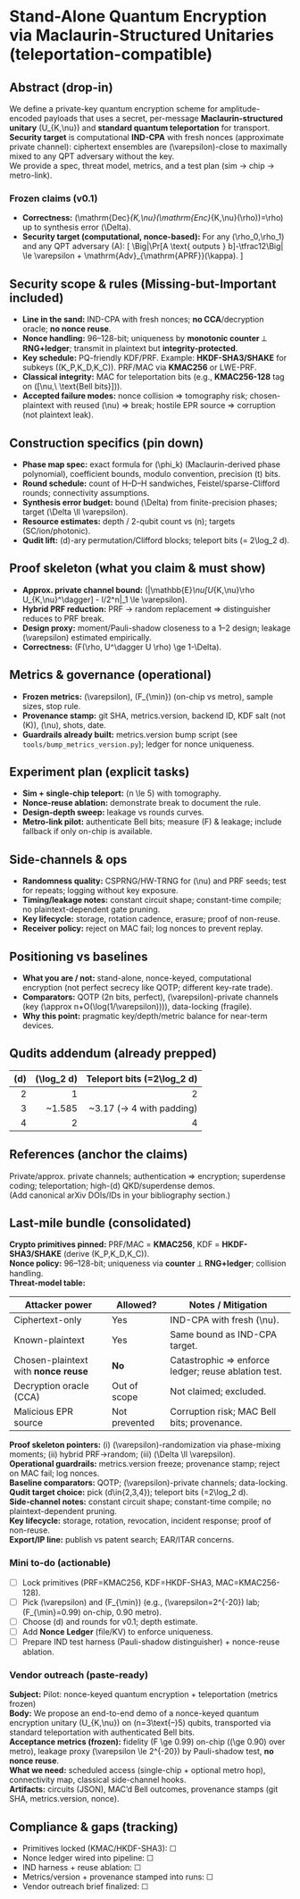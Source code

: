 <!-- BEGIN: ABSTRACT_FROZEN -->

# Stand-Alone Quantum Encryption via Maclaurin-Structured Unitaries (teleportation-compatible)

## Abstract (drop-in)

We define a private-key quantum encryption scheme for amplitude-encoded payloads that uses a secret, per-message **Maclaurin-structured unitary** \(U_{K,\nu}\) and **standard quantum teleportation** for transport.  
**Security target** is computational **IND-CPA** with fresh nonces (approximate private channel): ciphertext ensembles are \(\varepsilon\)-close to maximally mixed to any QPT adversary without the key.  
We provide a spec, threat model, metrics, and a test plan (sim → chip → metro-link).

### Frozen claims (v0.1)

- **Correctness:** \(\mathrm{Dec}_{K,\nu}(\mathrm{Enc}_{K,\nu}(\rho))=\rho\) up to synthesis error \(\Delta\).
- **Security target (computational, nonce-based):** For any \(\rho_0,\rho_1\) and any QPT adversary \(A\):
  \[
  \Big|\Pr[A \text{ outputs } b]-\tfrac12\Big| \le \varepsilon + \mathrm{Adv}_{\mathrm{APRF}}(\kappa).
  \]
<!-- END: ABSTRACT_FROZEN -->

<!-- BEGIN: SECURITY_SCOPE -->

## Security scope & rules (Missing-but-Important included)

- **Line in the sand:** IND-CPA with fresh nonces; **no CCA**/decryption oracle; **no nonce reuse**.
- **Nonce handling:** 96–128-bit; uniqueness by **monotonic counter** ⟂ **RNG+ledger**; transmit in plaintext but **integrity-protected**.
- **Key schedule:** PQ-friendly KDF/PRF. Example: **HKDF-SHA3/SHAKE** for subkeys \((K_P,K_D,K_C)\). PRF/MAC via **KMAC256** or LWE-PRF.
- **Classical integrity:** MAC for teleportation bits (e.g., **KMAC256-128** tag on \([\nu,\ \text{Bell bits}]\)).
- **Accepted failure modes:** nonce collision ⇒ tomography risk; chosen-plaintext with reused \(\nu\) ⇒ break; hostile EPR source ⇒ corruption (not plaintext leak).
<!-- END: SECURITY_SCOPE -->

<!-- BEGIN: CONSTRUCTION_SPEC -->

## Construction specifics (pin down)

- **Phase map spec:** exact formula for \(\phi_k\) (Maclaurin-derived phase polynomial), coefficient bounds, modulo convention, precision \(t\) bits.
- **Round schedule:** count of H–D–H sandwiches, Feistel/sparse-Clifford rounds; connectivity assumptions.
- **Synthesis error budget:** bound \(\Delta\) from finite-precision phases; target \(\Delta \ll \varepsilon\).
- **Resource estimates:** depth / 2-qubit count vs \(n\); targets (SC/ion/photonic).
- **Qudit lift:** \(d\)-ary permutation/Clifford blocks; teleport bits \(= 2\log_2 d\).
<!-- END: CONSTRUCTION_SPEC -->

<!-- BEGIN: PROOF_SKELETON -->

## Proof skeleton (what you claim & must show)

- **Approx. private channel bound:** \(\|\mathbb{E}_\nu[U_{K,\nu}\rho U_{K,\nu}^\dagger] - I/2^n\|_1 \le \varepsilon\).
- **Hybrid PRF reduction:** PRF → random replacement ⇒ distinguisher reduces to PRF break.
- **Design proxy:** moment/Pauli-shadow closeness to a 1–2 design; leakage \(\varepsilon\) estimated empirically.
- **Correctness:** \(F(\rho, U^\dagger U \rho) \ge 1-\Delta\).
<!-- END: PROOF_SKELETON -->

<!-- BEGIN: METRICS_AND_OPS -->

## Metrics & governance (operational)

- **Frozen metrics:** \(\varepsilon\), \(F_{\min}\) (on-chip vs metro), sample sizes, stop rule.
- **Provenance stamp:** git SHA, metrics.version, backend ID, KDF salt (not \(K\)), \(\nu\), shots, date.
- **Guardrails already built:** metrics.version bump script (see `tools/bump_metrics_version.py`); ledger for nonce uniqueness.
<!-- END: METRICS_AND_OPS -->

<!-- BEGIN: EXPERIMENT_PLAN -->

## Experiment plan (explicit tasks)

- **Sim + single-chip teleport:** \(n \le 5\) with tomography.
- **Nonce-reuse ablation:** demonstrate break to document the rule.
- **Design-depth sweep:** leakage vs rounds curves.
- **Metro-link pilot:** authenticate Bell bits; measure \(F\) & leakage; include fallback if only on-chip is available.
<!-- END: EXPERIMENT_PLAN -->

<!-- BEGIN: SIDE_CHANNELS -->

## Side-channels & ops

- **Randomness quality:** CSPRNG/HW-TRNG for \(\nu\) and PRF seeds; test for repeats; logging without key exposure.
- **Timing/leakage notes:** constant circuit shape; constant-time compile; no plaintext-dependent gate pruning.
- **Key lifecycle:** storage, rotation cadence, erasure; proof of non-reuse.
- **Receiver policy:** reject on MAC fail; log nonces to prevent replay.
<!-- END: SIDE_CHANNELS -->

<!-- BEGIN: POSITIONING -->

## Positioning vs baselines

- **What you are / not:** stand-alone, nonce-keyed, computational encryption (not perfect secrecy like QOTP; different key-rate trade).
- **Comparators:** QOTP (2n bits, perfect), \(\varepsilon\)-private channels (key \(\approx n+O(\log(1/\varepsilon))\)), data-locking (fragile).
- **Why this point:** pragmatic key/depth/metric balance for near-term devices.
<!-- END: POSITIONING -->

<!-- BEGIN: QUDITS_ADDENDUM -->

## Qudits addendum (already prepped)

| \(d\) | \(\log_2 d\) | Teleport bits \(=2\log_2 d\) |
|---:|---:|---:|
| 2 | 1 | 2 |
| 3 | ~1.585 | ~3.17 (→ 4 with padding) |
| 4 | 2 | 4 |
<!-- END: QUDITS_ADDENDUM -->

<!-- BEGIN: REFERENCES -->

## References (anchor the claims)

Private/approx. private channels; authentication ⇒ encryption; superdense coding; teleportation; high-\(d\) QKD/superdense demos.  
(Add canonical arXiv DOIs/IDs in your bibliography section.)
<!-- END: REFERENCES -->

<!-- BEGIN: LAST_MILE_BUNDLE -->

## Last-mile bundle (consolidated)

**Crypto primitives pinned:** PRF/MAC = **KMAC256**, KDF = **HKDF-SHA3/SHAKE** (derive \(K_P,K_D,K_C\)).  
**Nonce policy:** 96–128-bit; uniqueness via **counter** ⟂ **RNG+ledger**; collision handling.  
**Threat-model table:**

| Attacker power                              | Allowed?     | Notes / Mitigation |
|---|---|---|
| Ciphertext-only                             | Yes          | IND-CPA with fresh \(\nu\). |
| Known-plaintext                             | Yes          | Same bound as IND-CPA target. |
| Chosen-plaintext with **nonce reuse**       | **No**       | Catastrophic ⇒ enforce ledger; reuse ablation test. |
| Decryption oracle (CCA)                     | Out of scope | Not claimed; excluded. |
| Malicious EPR source                        | Not prevented| Corruption risk; MAC Bell bits; provenance. |

**Proof skeleton pointers:** (i) \(\varepsilon\)-randomization via phase-mixing moments; (ii) hybrid PRF→random; (iii) \(\Delta \ll \varepsilon\).  
**Operational guardrails:** metrics.version freeze; provenance stamp; reject on MAC fail; log nonces.  
**Baseline comparators:** QOTP; \(\varepsilon\)-private channels; data-locking.  
**Qudit target choice:** pick \(d\in\{2,3,4\}\); teleport bits \(=2\log_2 d\).  
**Side-channel notes:** constant circuit shape; constant-time compile; no plaintext-dependent pruning.  
**Key lifecycle:** storage, rotation, revocation, incident response; proof of non-reuse.  
**Export/IP line:** publish vs patent search; EAR/ITAR concerns.

### Mini to-do (actionable)

- [ ] Lock primitives (PRF=KMAC256, KDF=HKDF-SHA3, MAC=KMAC256-128).
- [ ] Pick \(\varepsilon\) and \(F_{\min}\) (e.g., \(\varepsilon=2^{-20}\) lab; \(F_{\min}=0.99\) on-chip, 0.90 metro).
- [ ] Choose \(d\) and rounds for v0.1; depth estimate.
- [ ] Add **Nonce Ledger** (file/KV) to enforce uniqueness.
- [ ] Prepare IND test harness (Pauli-shadow distinguisher) + nonce-reuse ablation.

### Vendor outreach (paste-ready)

**Subject:** Pilot: nonce-keyed quantum encryption + teleportation (metrics frozen)  
**Body:** We propose an end-to-end demo of a nonce-keyed quantum encryption unitary \(U_{K,\nu}\) on \(n=3\text{–}5\) qubits, transported via standard teleportation with authenticated Bell bits.  
**Acceptance metrics (frozen):** fidelity \(F \ge 0.99\) on-chip (\(\ge 0.90\) over metro), leakage proxy \(\varepsilon \le 2^{-20}\) by Pauli-shadow test, **no nonce reuse**.  
**What we need:** scheduled access (single-chip + optional metro hop), connectivity map, classical side-channel hooks.  
**Artifacts:** circuits (JSON), MAC’d Bell outcomes, provenance stamps (git SHA, metrics.version, nonce).
<!-- END: LAST_MILE_BUNDLE -->

<!-- BEGIN: COMPLIANCE_GAPS -->

## Compliance & gaps (tracking)

- Primitives locked (KMAC/HKDF-SHA3): ☐
- Nonce ledger wired into pipeline: ☐
- IND harness + reuse ablation: ☐
- Metrics/version + provenance stamped into runs: ☐
- Vendor outreach brief finalized: ☐
<!-- END: COMPLIANCE_GAPS -->

